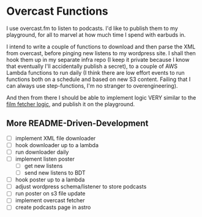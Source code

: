 # Overcast Functions

I use overcast.fm to listen to podcasts. I'd like to publish them to my playground, for all to marvel at how much time I spend with earbuds in.

I intend to write a couple of functions to download and then parse the XML from overcast, before pinging new listens to my wordpress site. I shall then hook them up in my separate infra repo (I keep it private because I know that eventually I'll accidentally publish a secret), to a couple of AWS Lambda functions to run daily (I think there are low effort events to run functions both on a schedule and based on new S3 content. Failing that I can always use step-functions, I'm no stranger to overengineering).

And then from there I should be able to implement logic VERY similar to the [film fetcher logic](https://github.com/SimonS/tdee-plaything/tree/master/packages/film-fetcher), and publish it on the playground.

## More README-Driven-Development

- [ ] implement XML file downloader
- [ ] hook downloader up to a lambda
- [ ] run downloader daily
- [ ] implement listen poster
  - [ ] get new listens
  - [ ] send new listens to BDT
- [ ] hook poster up to a lambda
- [ ] adjust wordpress schema/listener to store podcasts
- [ ] run poster on s3 file update
- [ ] implement overcast fetcher
- [ ] create podcasts page in astro
